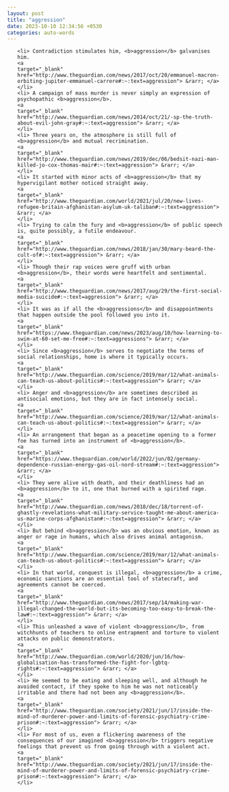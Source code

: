 ```yaml
---
layout: post
title: "aggression"
date: 2023-10-10 12:34:56 +0530
categories: auto-words
---
```

<ol>

    <li> Contradiction stimulates him, <b>aggression</b> galvanises him.
    <a 
    target="_blank" 
    href="http://www.theguardian.com/news/2017/oct/20/emmanuel-macron-orbiting-jupiter-emmanuel-carrere#:~:text=aggression"> &rarr; </a>
    </li>
    <li> A campaign of mass murder is never simply an expression of psychopathic <b>aggression</b>.
    <a 
    target="_blank" 
    href="http://www.theguardian.com/news/2014/oct/21/-sp-the-truth-about-evil-john-gray#:~:text=aggression"> &rarr; </a>
    </li>
    <li> Three years on, the atmosphere is still full of <b>aggression</b> and mutual recrimination.
    <a 
    target="_blank" 
    href="http://www.theguardian.com/news/2019/dec/06/bedsit-nazi-man-killed-jo-cox-thomas-mair#:~:text=aggression"> &rarr; </a>
    </li>
    <li> It started with minor acts of <b>aggression</b> that my hypervigilant mother noticed straight away.
    <a 
    target="_blank" 
    href="http://www.theguardian.com/world/2021/jul/20/new-lives-refugee-britain-afghanistan-asylum-uk-taliban#:~:text=aggression"> &rarr; </a>
    </li>
    <li> Trying to calm the fury and <b>aggression</b> of public speech is, quite possibly, a futile endeavour.
    <a 
    target="_blank" 
    href="http://www.theguardian.com/news/2018/jan/30/mary-beard-the-cult-of#:~:text=aggression"> &rarr; </a>
    </li>
    <li> Though their rap voices were gruff with urban <b>aggression</b>, their words were heartfelt and sentimental.
    <a 
    target="_blank" 
    href="http://www.theguardian.com/news/2017/aug/29/the-first-social-media-suicide#:~:text=aggression"> &rarr; </a>
    </li>
    <li> It was as if all the <b>aggressions</b> and disappointments that happen outside the pool followed you into it.
    <a 
    target="_blank" 
    href="https://www.theguardian.com/news/2023/aug/10/how-learning-to-swim-at-60-set-me-free#:~:text=aggressions"> &rarr; </a>
    </li>
    <li> Since <b>aggression</b> serves to negotiate the terms of social relationships, home is where it typically occurs.
    <a 
    target="_blank" 
    href="http://www.theguardian.com/science/2019/mar/12/what-animals-can-teach-us-about-politics#:~:text=aggression"> &rarr; </a>
    </li>
    <li> Anger and <b>aggression</b> are sometimes described as antisocial emotions, but they are in fact intensely social.
    <a 
    target="_blank" 
    href="http://www.theguardian.com/science/2019/mar/12/what-animals-can-teach-us-about-politics#:~:text=aggression"> &rarr; </a>
    </li>
    <li> An arrangement that began as a peacetime opening to a former foe has turned into an instrument of <b>aggression</b>.
    <a 
    target="_blank" 
    href="https://www.theguardian.com/world/2022/jun/02/germany-dependence-russian-energy-gas-oil-nord-stream#:~:text=aggression"> &rarr; </a>
    </li>
    <li> They were alive with death, and their deathliness had an <b>aggression</b> to it, one that burned with a spirited rage.
    <a 
    target="_blank" 
    href="http://www.theguardian.com/news/2018/dec/18/torrent-of-ghastly-revelations-what-military-service-taught-me-about-america-us-marine-corps-afghanistan#:~:text=aggression"> &rarr; </a>
    </li>
    <li> But behind <b>aggression</b> was an obvious emotion, known as anger or rage in humans, which also drives animal antagonism.
    <a 
    target="_blank" 
    href="http://www.theguardian.com/science/2019/mar/12/what-animals-can-teach-us-about-politics#:~:text=aggression"> &rarr; </a>
    </li>
    <li> In that world, conquest is illegal, <b>aggression</b> a crime, economic sanctions are an essential tool of statecraft, and agreements cannot be coerced.
    <a 
    target="_blank" 
    href="http://www.theguardian.com/news/2017/sep/14/making-war-illegal-changed-the-world-but-its-becoming-too-easy-to-break-the-law#:~:text=aggression"> &rarr; </a>
    </li>
    <li> This unleashed a wave of violent <b>aggression</b>, from witchhunts of teachers to online entrapment and torture to violent attacks on public demonstrators.
    <a 
    target="_blank" 
    href="http://www.theguardian.com/world/2020/jun/16/how-globalisation-has-transformed-the-fight-for-lgbtq-rights#:~:text=aggression"> &rarr; </a>
    </li>
    <li> He seemed to be eating and sleeping well, and although he avoided contact, if they spoke to him he was not noticeably irritable and there had not been any <b>aggression</b>.
    <a 
    target="_blank" 
    href="http://www.theguardian.com/society/2021/jun/17/inside-the-mind-of-murderer-power-and-limits-of-forensic-psychiatry-crime-prison#:~:text=aggression"> &rarr; </a>
    </li>
    <li> For most of us, even a flickering awareness of the consequences of our imagined <b>aggression</b> triggers negative feelings that prevent us from going through with a violent act.
    <a 
    target="_blank" 
    href="http://www.theguardian.com/society/2021/jun/17/inside-the-mind-of-murderer-power-and-limits-of-forensic-psychiatry-crime-prison#:~:text=aggression"> &rarr; </a>
    </li>